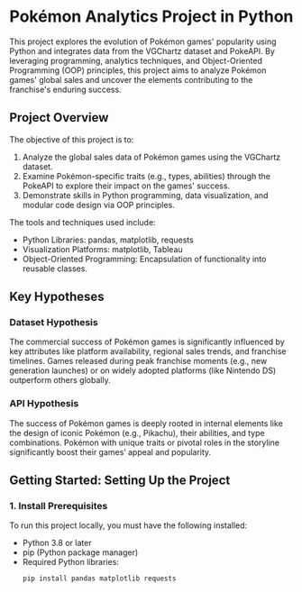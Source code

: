 # Pokémon Analytics Project in Python

This project explores the evolution of Pokémon games' popularity using Python and integrates data from the VGChartz dataset and PokeAPI. By leveraging programming, analytics techniques, and Object-Oriented Programming (OOP) principles, this project aims to analyze Pokémon games' global sales and uncover the elements contributing to the franchise's enduring success.

## Project Overview

The objective of this project is to:
  1. Analyze the global sales data of Pokémon games using the VGChartz dataset.
  2. Examine Pokémon-specific traits (e.g., types, abilities) through the PokeAPI    to explore their impact on the games' success.
  3. Demonstrate skills in Python programming, data visualization, and modular       code design via OOP principles.

The tools and techniques used include:
  + Python Libraries: pandas, matplotlib, requests
  + Visualization Platforms: matplotlib, Tableau
  + Object-Oriented Programming: Encapsulation of functionality into reusable          classes.

## Key Hypotheses
### Dataset Hypothesis
The commercial success of Pokémon games is significantly influenced by key attributes like platform availability, regional sales trends, and franchise timelines. Games released during peak franchise moments (e.g., new generation launches) or on widely adopted platforms (like Nintendo DS) outperform others globally.

### API Hypothesis
The success of Pokémon games is deeply rooted in internal elements like the design of iconic Pokémon (e.g., Pikachu), their abilities, and type combinations. Pokémon with unique traits or pivotal roles in the storyline significantly boost their games’ appeal and popularity.

## Getting Started: Setting Up the Project
### 1. Install Prerequisites
To run this project locally, you must have the following installed:
  - Python 3.8 or later
  - pip (Python package manager)
  - Required Python libraries:
    ```bash
    pip install pandas matplotlib requests
